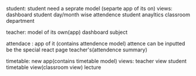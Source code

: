student:
student need a seprate model (separte app of its on)
views: dashboard 
student day/month wise  attendence
student anayltics
classroom
department


teacher:
model of its own(app)
dashboard
subject

attendace :
app of it (contains attendence model)
attence can be inputted be the special react page
teacher's(attendence summary)


timetable:
new app(contains timetable model)
views: teacher view
student timetable view(classroom view)
lecture